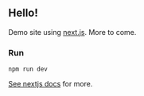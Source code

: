 ## Hello!

Demo site using [next.js](https://nextjs.org/). More to come.

### Run

`npm run dev`

[See nextjs docs](https://nextjs.org/docs/getting-started) for more.
